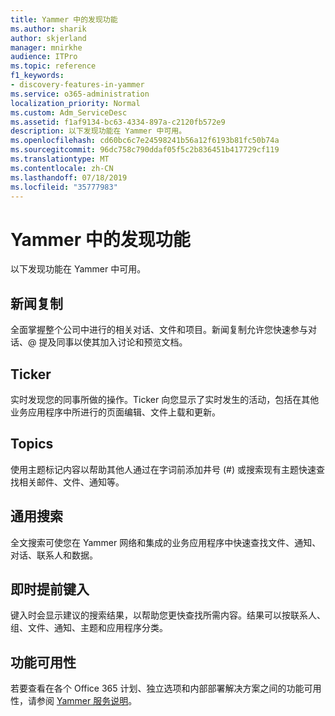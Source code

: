 ```yaml
---
title: Yammer 中的发现功能
ms.author: sharik
author: skjerland
manager: mnirkhe
audience: ITPro
ms.topic: reference
f1_keywords:
- discovery-features-in-yammer
ms.service: o365-administration
localization_priority: Normal
ms.custom: Adm_ServiceDesc
ms.assetid: f1af9134-bc63-4334-897a-c2120fb572e9
description: 以下发现功能在 Yammer 中可用。
ms.openlocfilehash: cd60bc6c7e24598241b56a12f6193b81fc50b74a
ms.sourcegitcommit: 96dc758c790ddaf05f5c2b836451b417729cf119
ms.translationtype: MT
ms.contentlocale: zh-CN
ms.lasthandoff: 07/18/2019
ms.locfileid: "35777983"
---
```

# <a name="discovery-features-in-yammer"></a>Yammer 中的发现功能

以下发现功能在 Yammer 中可用。
  
## <a name="feeds"></a>新闻复制
<a name="bkmk_Feeds"> </a>

全面掌握整个公司中进行的相关对话、文件和项目。新闻复制允许您快速参与对话、@ 提及同事以使其加入讨论和预览文档。
  
## <a name="ticker"></a>Ticker
<a name="bkmk_Ticker"> </a>

实时发现您的同事所做的操作。Ticker 向您显示了实时发生的活动，包括在其他业务应用程序中所进行的页面编辑、文件上载和更新。
  
## <a name="topics"></a>Topics
<a name="bkmk_Topics"> </a>

使用主题标记内容以帮助其他人通过在字词前添加井号 (#) 或搜索现有主题快速查找相关邮件、文件、通知等。
  
## <a name="universal-search"></a>通用搜索
<a name="bkmk_UniversalSearch"> </a>

全文搜索可使您在 Yammer 网络和集成的业务应用程序中快速查找文件、通知、对话、联系人和数据。
  
## <a name="instant-type-ahead"></a>即时提前键入
<a name="bkmk_InstantTypeAhead"> </a>

键入时会显示建议的搜索结果，以帮助您更快查找所需内容。结果可以按联系人、组、文件、通知、主题和应用程序分类。
  
## <a name="feature-availability"></a>功能可用性
<a name="bkmk_InstantTypeAhead"> </a>

若要查看在各个 Office 365 计划、独立选项和内部部署解决方案之间的功能可用性，请参阅 [Yammer 服务说明](yammer-service-description.md)。
  
  
